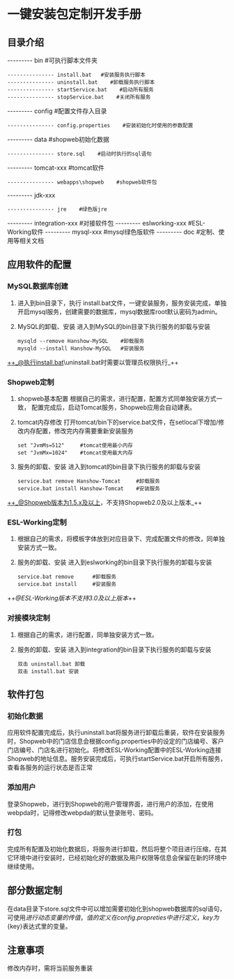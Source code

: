 # 一键安装包定制开发手册

## 目录介绍

--------- bin   #可执行脚本文件夹

    --------------- install.bat   #安装服务执行脚本
    --------------- uninstall.bat    #卸载服务执行脚本
    --------------- startService.bat    #启动所有服务
    --------------- stopService.bat    #关闭所有服务

--------- config   #配置文件存入目录

    --------------- config.properties    #安装初始化时使用的参数配置

--------- data   #shopweb初始化数据

    --------------- store.sql    #启动时执行的sql语句

--------- tomcat-xxx    #tomcat软件

    --------------- webapps\shopweb    #shopweb软件包

--------- jdk-xxx

    --------------- jre    #绿色版jre

--------- integration-xxx    #对接软件包
--------- eslworking-xxx    #ESL-Working软件
--------- mysql-xxx    #mysql绿色版软件
--------- doc    #定制、使用等相关文档

## 应用软件的配置

### MySQL数据库创建

1. 进入到bin目录下，执行 install.bat文件，一键安装服务，服务安装完成，单独开启mysql服务，创建需要的数据库，mysql数据库root默认密码为admin。

2. MySQL的卸载、安装
进入到MySQL的bin目录下执行服务的卸载与安装

       mysqld --remove Hanshow-MySQL    #卸载服务
       mysqld --install Hanshow-MySQL   #安装服务

++_@执行install.bat\uninstall.bat时需要以管理员权限执行_++

### Shopweb定制

1. shopweb基本配置
根据自己的需求，进行配置，配置方式同单独安装方式一致， 配置完成后，启动Tomcat服务，Shopweb应用会自动建表。

2. tomcat内存修改
打开tomcat/bin下的service.bat文件，在setlocal下增加/修改内存配置，修改完内存需要重新安装服务

       set "JvmMs=512"     #tomcat使用最小内存
       set "JvmMx=1024"    #tomcat使用最大内存

3. 服务的卸载、安装
进入到tomcat的bin目录下执行服务的卸载与安装

       service.bat remove Hanshow-Tomcat     #卸载服务
       service.bat install Hanshow-Tomcat    #安装服务

++_@Shopweb版本为1.5.x及以上，不支持Shopweb2.0及以上版本_++

### ESL-Working定制

1. 根据自己的需求，将模板字体放到对应目录下、完成配置文件的修改，同单独安装方式一致。

2. 服务的卸载、安装
进入到eslworking的bin目录下执行服务的卸载与安装

       service.bat remove      #卸载服务
       service.bat install     #安装服务

++_@ESL-Working版本不支持3.0及以上版本_++

### 对接模块定制

1. 根据自己的需求，进行配置，同单独安装方式一致。

2. 服务的卸载、安装
进入到integration的bin目录下执行服务的卸载与安装

       双击 uninstall.bat 卸载
       双击 install.bat 安装


## 软件打包

### 初始化数据

应用软件配置完成后，执行uninstall.bat将服务进行卸载后重装，软件在安装服务时，Shopweb中的门店信息会根据config.properties中的设定的门店编号、客户门店编号、门店名进行初始化。将修改ESL-Working配置中的ESL-Working连接Shopweb的地址信息。服务安装完成后，可执行startService.bat开启所有服务，查看各服务的运行状态是否正常

### 添加用户

登录Shopweb，进行到Shopweb的用户管理界面，进行用户的添加，在使用webpda时，记得修改webpda的默认登录账号、密码。

### 打包

完成所有配置及初始化数据后，将服务进行卸载，然后将整个项目进行压缩，在其它环境中进行安装时，已经初始化好的数据及用户权限等信息会保留在新的环境中继续使用。

## 部分数据定制

在data目录下store.sql文件中可以增加需要初始化到shopweb数据库的sql语句，可使用${}进行动态变量的传值，值的定义在config.propreties中进行定义，key为${key}表达式里的变量。

## 注意事项

修改内存时，需将当前服务重装